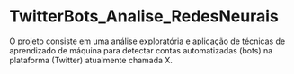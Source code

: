 # TwitterBots_Analise_RedesNeurais
O projeto consiste em uma análise exploratória e aplicação de técnicas de aprendizado de máquina para detectar contas automatizadas (bots) na plataforma (Twitter) atualmente chamada X. 
